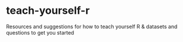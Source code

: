 # teach-yourself-r
Resources and suggestions for how to teach yourself R &amp; datasets and questions to get you started
